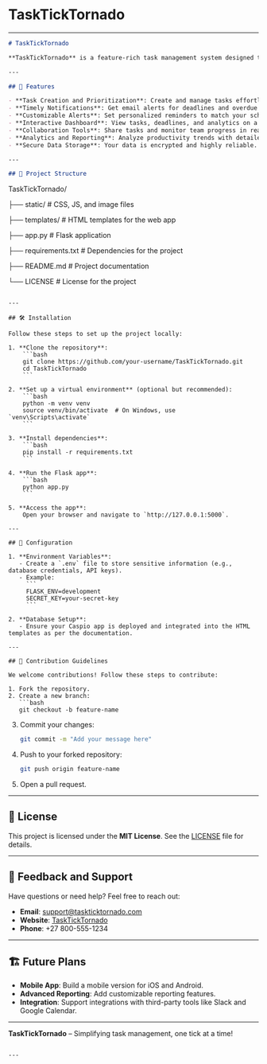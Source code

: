 # TaskTickTornado

---

```markdown
# TaskTickTornado

**TaskTickTornado** is a feature-rich task management system designed to boost productivity and streamline workflows. With customizable notifications, intuitive dashboards, and secure collaboration tools, TaskTickTornado empowers individuals and teams to manage their tasks effectively.

---

## 🚀 Features

- **Task Creation and Prioritization**: Create and manage tasks effortlessly with options to assign priorities and due dates.
- **Timely Notifications**: Get email alerts for deadlines and overdue tasks.
- **Customizable Alerts**: Set personalized reminders to match your schedule.
- **Interactive Dashboard**: View tasks, deadlines, and analytics on a user-friendly interface.
- **Collaboration Tools**: Share tasks and monitor team progress in real time.
- **Analytics and Reporting**: Analyze productivity trends with detailed task reports.
- **Secure Data Storage**: Your data is encrypted and highly reliable.

---

## 📂 Project Structure

```
TaskTickTornado/

├── static/               # CSS, JS, and image files

├── templates/            # HTML templates for the web app

├── app.py                # Flask application

├── requirements.txt      # Dependencies for the project

├── README.md             # Project documentation

└── LICENSE               # License for the project
```

---

## 🛠️ Installation

Follow these steps to set up the project locally:

1. **Clone the repository**:
    ```bash
    git clone https://github.com/your-username/TaskTickTornado.git
    cd TaskTickTornado
    ```

2. **Set up a virtual environment** (optional but recommended):
    ```bash
    python -m venv venv
    source venv/bin/activate  # On Windows, use `venv\Scripts\activate`
    ```

3. **Install dependencies**:
    ```bash
    pip install -r requirements.txt
    ```

4. **Run the Flask app**:
    ```bash
    python app.py
    ```

5. **Access the app**:
    Open your browser and navigate to `http://127.0.0.1:5000`.

---

## 🔧 Configuration

1. **Environment Variables**:
   - Create a `.env` file to store sensitive information (e.g., database credentials, API keys).
   - Example:
     ```
     FLASK_ENV=development
     SECRET_KEY=your-secret-key
     ```

2. **Database Setup**:
   - Ensure your Caspio app is deployed and integrated into the HTML templates as per the documentation.

---

## 🤝 Contribution Guidelines

We welcome contributions! Follow these steps to contribute:

1. Fork the repository.
2. Create a new branch:
   ```bash
   git checkout -b feature-name
   ```
3. Commit your changes:
   ```bash
   git commit -m "Add your message here"
   ```
4. Push to your forked repository:
   ```bash
   git push origin feature-name
   ```
5. Open a pull request.

---

## 📜 License

This project is licensed under the **MIT License**. See the [LICENSE](LICENSE) file for details.

---

## 💬 Feedback and Support

Have questions or need help? Feel free to reach out:

- **Email**: [support@taskticktornado.com](mailto:support@taskticktornado.com)
- **Website**: [TaskTickTornado](https://www.taskticktornado.com)
- **Phone**: +27 800-555-1234

---

## 🏗️ Future Plans

- **Mobile App**: Build a mobile version for iOS and Android.
- **Advanced Reporting**: Add customizable reporting features.
- **Integration**: Support integrations with third-party tools like Slack and Google Calendar.

---

**TaskTickTornado** – Simplifying task management, one tick at a time!
```

---
